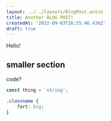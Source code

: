 ```yaml
---
layout: ../../layouts/BlogPost.astro
title: Another BLOG POST!
createdAt: '2022-09-03T16:55:46.436Z'
draft: true
---
```

Hello!

## smaller section
code?
```js
const thing = 'string';
```

```css
.classname {
    fart: big;
}
```